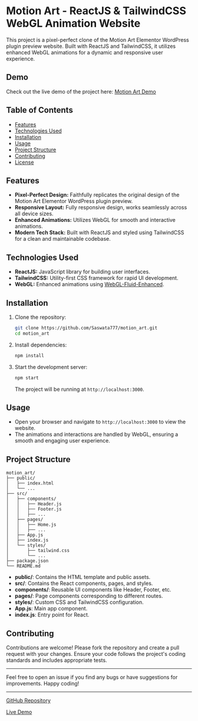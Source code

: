 # Motion Art - ReactJS & TailwindCSS WebGL Animation Website

This project is a pixel-perfect clone of the Motion Art Elementor WordPress plugin preview website. Built with ReactJS and TailwindCSS, it utilizes enhanced WebGL animations for a dynamic and responsive user experience.

## Demo

Check out the live demo of the project here: [Motion Art Demo](https://motion-art.onrender.com/)

## Table of Contents

- [Features](#features)
- [Technologies Used](#technologies-used)
- [Installation](#installation)
- [Usage](#usage)
- [Project Structure](#project-structure)
- [Contributing](#contributing)
- [License](#license)

## Features

- **Pixel-Perfect Design:** Faithfully replicates the original design of the Motion Art Elementor WordPress plugin preview.
- **Responsive Layout:** Fully responsive design, works seamlessly across all device sizes.
- **Enhanced Animations:** Utilizes WebGL for smooth and interactive animations.
- **Modern Tech Stack:** Built with ReactJS and styled using TailwindCSS for a clean and maintainable codebase.

## Technologies Used

- **ReactJS:** JavaScript library for building user interfaces.
- **TailwindCSS:** Utility-first CSS framework for rapid UI development.
- **WebGL:** Enhanced animations using [WebGL-Fluid-Enhanced](https://github.com/michaelbrusegard/WebGL-Fluid-Enhanced).

## Installation

1. Clone the repository:

    ```bash
    git clone https://github.com/Saswata777/motion_art.git
    cd motion_art
    ```

2. Install dependencies:

    ```bash
    npm install
    ```

3. Start the development server:

    ```bash
    npm start
    ```

    The project will be running at `http://localhost:3000`.

## Usage

- Open your browser and navigate to `http://localhost:3000` to view the website.
- The animations and interactions are handled by WebGL, ensuring a smooth and engaging user experience.

## Project Structure

```plaintext
motion_art/
├── public/
│   ├── index.html
│   └── ...
├── src/
│   ├── components/
│   │   ├── Header.js
│   │   ├── Footer.js
│   │   ├── ...
│   ├── pages/
│   │   ├── Home.js
│   │   ├── ...
│   ├── App.js
│   ├── index.js
│   └── styles/
│       ├── tailwind.css
│       └── ...
├── package.json
└── README.md
```

- **public/**: Contains the HTML template and public assets.
- **src/**: Contains the React components, pages, and styles.
- **components/**: Reusable UI components like Header, Footer, etc.
- **pages/**: Page components corresponding to different routes.
- **styles/**: Custom CSS and TailwindCSS configuration.
- **App.js**: Main app component.
- **index.js**: Entry point for React.

## Contributing

Contributions are welcome! Please fork the repository and create a pull request with your changes. Ensure your code follows the project's coding standards and includes appropriate tests.


---

Feel free to open an issue if you find any bugs or have suggestions for improvements. Happy coding!

---

[GitHub Repository](https://github.com/Saswata777/motion_art)

[Live Demo](https://motion-art.onrender.com/)

